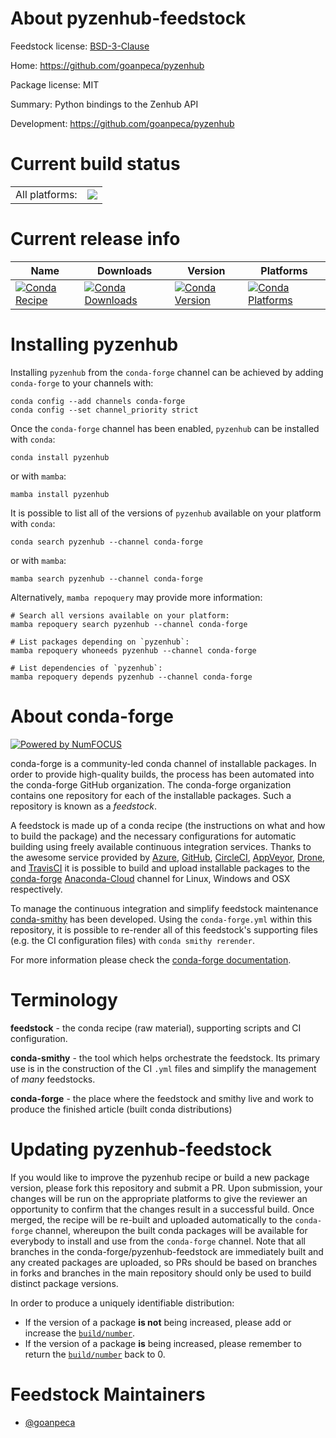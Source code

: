About pyzenhub-feedstock
========================

Feedstock license: [BSD-3-Clause](https://github.com/conda-forge/pyzenhub-feedstock/blob/main/LICENSE.txt)

Home: https://github.com/goanpeca/pyzenhub

Package license: MIT

Summary: Python bindings to the Zenhub API

Development: https://github.com/goanpeca/pyzenhub

Current build status
====================


<table><tr><td>All platforms:</td>
    <td>
      <a href="https://dev.azure.com/conda-forge/feedstock-builds/_build/latest?definitionId=10098&branchName=main">
        <img src="https://dev.azure.com/conda-forge/feedstock-builds/_apis/build/status/pyzenhub-feedstock?branchName=main">
      </a>
    </td>
  </tr>
</table>

Current release info
====================

| Name | Downloads | Version | Platforms |
| --- | --- | --- | --- |
| [![Conda Recipe](https://img.shields.io/badge/recipe-pyzenhub-green.svg)](https://anaconda.org/conda-forge/pyzenhub) | [![Conda Downloads](https://img.shields.io/conda/dn/conda-forge/pyzenhub.svg)](https://anaconda.org/conda-forge/pyzenhub) | [![Conda Version](https://img.shields.io/conda/vn/conda-forge/pyzenhub.svg)](https://anaconda.org/conda-forge/pyzenhub) | [![Conda Platforms](https://img.shields.io/conda/pn/conda-forge/pyzenhub.svg)](https://anaconda.org/conda-forge/pyzenhub) |

Installing pyzenhub
===================

Installing `pyzenhub` from the `conda-forge` channel can be achieved by adding `conda-forge` to your channels with:

```
conda config --add channels conda-forge
conda config --set channel_priority strict
```

Once the `conda-forge` channel has been enabled, `pyzenhub` can be installed with `conda`:

```
conda install pyzenhub
```

or with `mamba`:

```
mamba install pyzenhub
```

It is possible to list all of the versions of `pyzenhub` available on your platform with `conda`:

```
conda search pyzenhub --channel conda-forge
```

or with `mamba`:

```
mamba search pyzenhub --channel conda-forge
```

Alternatively, `mamba repoquery` may provide more information:

```
# Search all versions available on your platform:
mamba repoquery search pyzenhub --channel conda-forge

# List packages depending on `pyzenhub`:
mamba repoquery whoneeds pyzenhub --channel conda-forge

# List dependencies of `pyzenhub`:
mamba repoquery depends pyzenhub --channel conda-forge
```


About conda-forge
=================

[![Powered by
NumFOCUS](https://img.shields.io/badge/powered%20by-NumFOCUS-orange.svg?style=flat&colorA=E1523D&colorB=007D8A)](https://numfocus.org)

conda-forge is a community-led conda channel of installable packages.
In order to provide high-quality builds, the process has been automated into the
conda-forge GitHub organization. The conda-forge organization contains one repository
for each of the installable packages. Such a repository is known as a *feedstock*.

A feedstock is made up of a conda recipe (the instructions on what and how to build
the package) and the necessary configurations for automatic building using freely
available continuous integration services. Thanks to the awesome service provided by
[Azure](https://azure.microsoft.com/en-us/services/devops/), [GitHub](https://github.com/),
[CircleCI](https://circleci.com/), [AppVeyor](https://www.appveyor.com/),
[Drone](https://cloud.drone.io/welcome), and [TravisCI](https://travis-ci.com/)
it is possible to build and upload installable packages to the
[conda-forge](https://anaconda.org/conda-forge) [Anaconda-Cloud](https://anaconda.org/)
channel for Linux, Windows and OSX respectively.

To manage the continuous integration and simplify feedstock maintenance
[conda-smithy](https://github.com/conda-forge/conda-smithy) has been developed.
Using the ``conda-forge.yml`` within this repository, it is possible to re-render all of
this feedstock's supporting files (e.g. the CI configuration files) with ``conda smithy rerender``.

For more information please check the [conda-forge documentation](https://conda-forge.org/docs/).

Terminology
===========

**feedstock** - the conda recipe (raw material), supporting scripts and CI configuration.

**conda-smithy** - the tool which helps orchestrate the feedstock.
                   Its primary use is in the construction of the CI ``.yml`` files
                   and simplify the management of *many* feedstocks.

**conda-forge** - the place where the feedstock and smithy live and work to
                  produce the finished article (built conda distributions)


Updating pyzenhub-feedstock
===========================

If you would like to improve the pyzenhub recipe or build a new
package version, please fork this repository and submit a PR. Upon submission,
your changes will be run on the appropriate platforms to give the reviewer an
opportunity to confirm that the changes result in a successful build. Once
merged, the recipe will be re-built and uploaded automatically to the
`conda-forge` channel, whereupon the built conda packages will be available for
everybody to install and use from the `conda-forge` channel.
Note that all branches in the conda-forge/pyzenhub-feedstock are
immediately built and any created packages are uploaded, so PRs should be based
on branches in forks and branches in the main repository should only be used to
build distinct package versions.

In order to produce a uniquely identifiable distribution:
 * If the version of a package **is not** being increased, please add or increase
   the [``build/number``](https://docs.conda.io/projects/conda-build/en/latest/resources/define-metadata.html#build-number-and-string).
 * If the version of a package **is** being increased, please remember to return
   the [``build/number``](https://docs.conda.io/projects/conda-build/en/latest/resources/define-metadata.html#build-number-and-string)
   back to 0.

Feedstock Maintainers
=====================

* [@goanpeca](https://github.com/goanpeca/)

